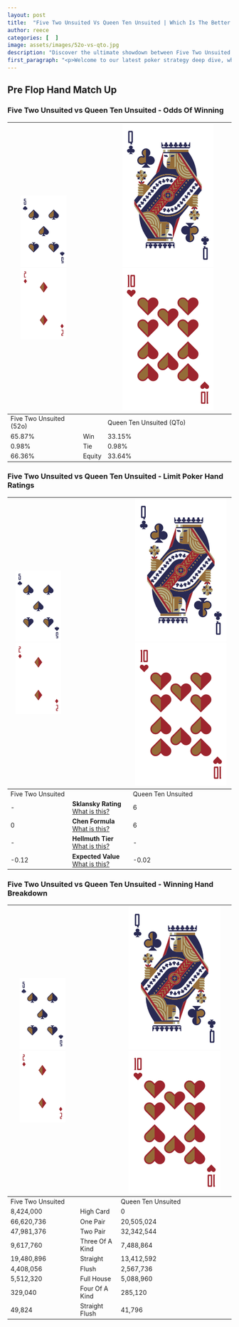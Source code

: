 ```yaml
---
layout: post
title:  "Five Two Unsuited Vs Queen Ten Unsuited | Which Is The Better Hand In Poker? A Complete Guide"
author: reece
categories: [  ]
image: assets/images/52o-vs-qto.jpg
description: "Discover the ultimate showdown between Five Two Unsuited and Queen Ten Unsuited in poker! Uncover the odds, strategies, and scenarios where one hand triumphs over the other. Get ready to up your poker game with this thrilling analysis."
first_paragraph: "<p>Welcome to our latest poker strategy deep dive, where we're pitting two distinct hands against each other in a high-stakes showdown: Five Two Unsuited vs Queen Ten Unsuited.</p><p>In the dynamic world of poker, every decision counts, and knowing which hand holds the upper hand is key to your success at the table.</p><p>In this article, we'll dissect these two hands, explore the scenarios where one dominates the other, and equip you with the knowledge to make strategic choices that can tip the odds in your favor.</p><p>Get ready to unravel the intriguing dynamics of these poker hands and elevate your game to new heights.</p>"
---
```




[comment]: # (sp0)

## Pre Flop Hand Match Up

<div class="table hand-ratings" markdown="1"> 



### Five Two Unsuited vs Queen Ten Unsuited - Odds Of Winning


    
| ![image info](assets/images/hand1/5.png) ![image info](assets/images/hand1/2o.png) |  | ![image info](assets/images/hand2/Q.png) ![image info](assets/images/hand2/To.png) |
| -------- | -------- | -------- |
| Five Two Unsuited (52o) |  | Queen Ten Unsuited (QTo) |
| 65.87% | Win | 33.15% |
| 0.98% | Tie | 0.98% |
| 66.36% | Equity | 33.64% |




[comment]: # (sp1)



### Five Two Unsuited vs Queen Ten Unsuited - Limit Poker Hand Ratings


    
| ![image info](assets/images/hand1/5.png) ![image info](assets/images/hand1/2o.png) |  | ![image info](assets/images/hand2/Q.png) ![image info](assets/images/hand2/To.png) |
| -------- | -------- | -------- |
| Five Two Unsuited |  | Queen Ten Unsuited |
| - | **Sklansky Rating** [What is this?](/sklansky-rating-explained) | 6 |
| 0 | **Chen Formula** [What is this?](/chen-formula-explained) | 6 |
| - | **Hellmuth Tier** [What is this?](/Hellmuth-tier-explained) | - |
| -0.12 | **Expected Value** [What is this?](/expected-value-explained) | -0.02 |




[comment]: # (sp2)



### Five Two Unsuited vs Queen Ten Unsuited - Winning Hand Breakdown


    
| ![image info](assets/images/hand1/5.png) ![image info](assets/images/hand1/2o.png) |  | ![image info](assets/images/hand2/Q.png) ![image info](assets/images/hand2/To.png) |
| -------- | -------- | -------- |
| Five Two Unsuited |  | Queen Ten Unsuited |
| 8,424,000 | High Card | 0 |
| 66,620,736 | One Pair | 20,505,024 |
| 47,981,376 | Two Pair | 32,342,544 |
| 9,617,760 | Three Of A Kind | 7,488,864 |
| 19,480,896 | Straight | 13,412,592 |
| 4,408,056 | Flush | 2,567,736 |
| 5,512,320 | Full House | 5,088,960 |
| 329,040 | Four Of A Kind | 285,120 |
| 49,824 | Straight Flush | 41,796 |




[comment]: # (sp3)



</div>

[comment]: # (sp4)



[comment]: # (sp5)

